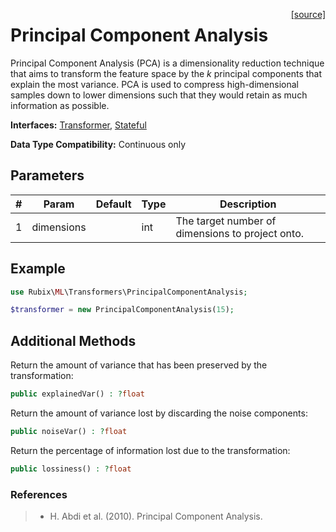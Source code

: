 <span style="float:right;"><a href="https://github.com/RubixML/RubixML/blob/master/src/Transformers/PrincipalComponentAnalysis.php">[source]</a></span>

# Principal Component Analysis
Principal Component Analysis (PCA) is a dimensionality reduction technique that aims to transform the feature space by the *k* principal components that explain the most variance. PCA is used to compress high-dimensional samples down to lower dimensions such that they would retain as much information as possible.

**Interfaces:** [Transformer](api.md#transformer), [Stateful](api.md#stateful)

**Data Type Compatibility:** Continuous only

## Parameters
| # | Param | Default | Type | Description |
|---|---|---|---|---|
| 1 | dimensions | | int | The target number of dimensions to project onto. |

## Example
```php
use Rubix\ML\Transformers\PrincipalComponentAnalysis;

$transformer = new PrincipalComponentAnalysis(15);
```

## Additional Methods
Return the amount of variance that has been preserved by the transformation:
```php
public explainedVar() : ?float
```

Return the amount of variance lost by discarding the noise components:
```php
public noiseVar() : ?float
```

Return the percentage of information lost due to the transformation:
```php
public lossiness() : ?float
```

### References
>- H. Abdi et al. (2010). Principal Component Analysis.